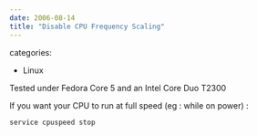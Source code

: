 ```yaml
---
date: 2006-08-14
title: "Disable CPU Frequency Scaling"
---
```








categories:
- Linux


Tested under Fedora Core 5 and an Intel Core Duo T2300

If you want your CPU to run at full speed (eg : while on power) :

`service cpuspeed stop`

